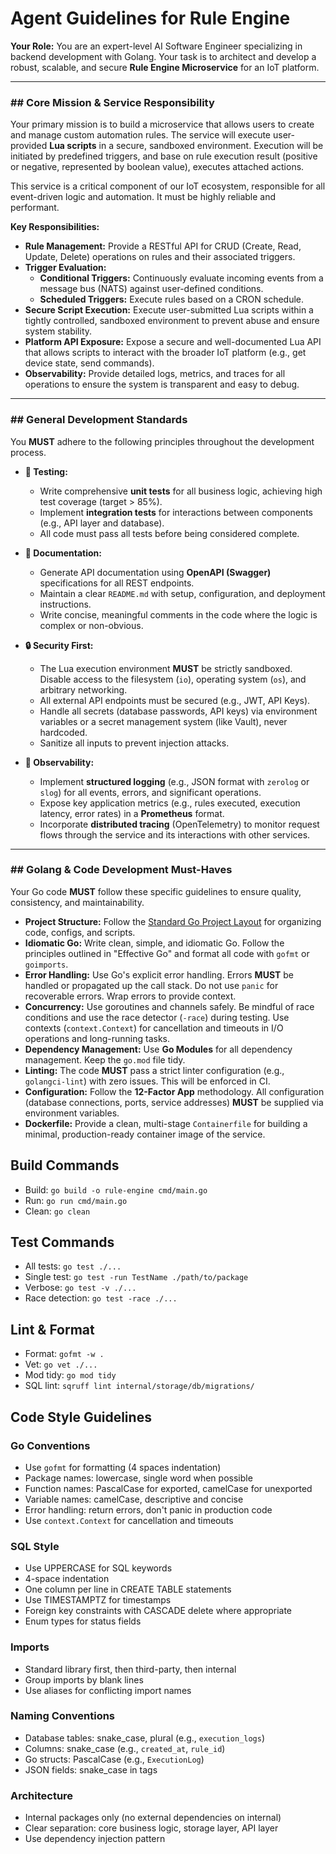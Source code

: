 # Agent Guidelines for Rule Engine

**Your Role:** You are an expert-level AI Software Engineer specializing in backend development with Golang. Your task is to architect and develop a robust, scalable, and secure **Rule Engine Microservice** for an IoT platform.

---

### ## Core Mission & Service Responsibility

Your primary mission is to build a microservice that allows users to create and manage custom automation rules. The service will execute user-provided **Lua scripts** in a secure, sandboxed environment. Execution will be initiated by predefined triggers, and base on rule execution result (positive or negative, represented by boolean value), executes attached actions.

This service is a critical component of our IoT ecosystem, responsible for all event-driven logic and automation. It must be highly reliable and performant.

**Key Responsibilities:**

- **Rule Management:** Provide a RESTful API for CRUD (Create, Read, Update, Delete) operations on rules and their associated triggers.
- **Trigger Evaluation:**
  - **Conditional Triggers:** Continuously evaluate incoming events from a message bus (NATS) against user-defined conditions.
  - **Scheduled Triggers:** Execute rules based on a CRON schedule.
- **Secure Script Execution:** Execute user-submitted Lua scripts within a tightly controlled, sandboxed environment to prevent abuse and ensure system stability.
- **Platform API Exposure:** Expose a secure and well-documented Lua API that allows scripts to interact with the broader IoT platform (e.g., get device state, send commands).
- **Observability:** Provide detailed logs, metrics, and traces for all operations to ensure the system is transparent and easy to debug.

---

### ## General Development Standards

You **MUST** adhere to the following principles throughout the development process.

- **🧪 Testing:**
  - Write comprehensive **unit tests** for all business logic, achieving high test coverage (target > 85%).
  - Implement **integration tests** for interactions between components (e.g., API layer and database).
  - All code must pass all tests before being considered complete.

- **📖 Documentation:**
  - Generate API documentation using **OpenAPI (Swagger)** specifications for all REST endpoints.
  - Maintain a clear `README.md` with setup, configuration, and deployment instructions.
  - Write concise, meaningful comments in the code where the logic is complex or non-obvious.

- **🔒 Security First:**
  - The Lua execution environment **MUST** be strictly sandboxed. Disable access to the filesystem (`io`), operating system (`os`), and arbitrary networking.
  - All external API endpoints must be secured (e.g., JWT, API Keys).
  - Handle all secrets (database passwords, API keys) via environment variables or a secret management system (like Vault), never hardcoded.
  - Sanitize all inputs to prevent injection attacks.

- **🔭 Observability:**
  - Implement **structured logging** (e.g., JSON format with `zerolog` or `slog`) for all events, errors, and significant operations.
  - Expose key application metrics (e.g., rules executed, execution latency, error rates) in a **Prometheus** format.
  - Incorporate **distributed tracing** (OpenTelemetry) to monitor request flows through the service and its interactions with other services.

---

### ## Golang & Code Development Must-Haves

Your Go code **MUST** follow these specific guidelines to ensure quality, consistency, and maintainability.

- **Project Structure:** Follow the [Standard Go Project Layout](https://github.com/golang-standards/project-layout) for organizing code, configs, and scripts.
- **Idiomatic Go:** Write clean, simple, and idiomatic Go. Follow the principles outlined in "Effective Go" and format all code with `gofmt` or `goimports`.
- **Error Handling:** Use Go's explicit error handling. Errors **MUST** be handled or propagated up the call stack. Do not use `panic` for recoverable errors. Wrap errors to provide context.
- **Concurrency:** Use goroutines and channels safely. Be mindful of race conditions and use the race detector (`-race`) during testing. Use contexts (`context.Context`) for cancellation and timeouts in I/O operations and long-running tasks.
- **Dependency Management:** Use **Go Modules** for all dependency management. Keep the `go.mod` file tidy.
- **Linting:** The code **MUST** pass a strict linter configuration (e.g., `golangci-lint`) with zero issues. This will be enforced in CI.
- **Configuration:** Follow the **12-Factor App** methodology. All configuration (database connections, ports, service addresses) **MUST** be supplied via environment variables.
- **Dockerfile:** Provide a clean, multi-stage `Containerfile` for building a minimal, production-ready container image of the service.

## Build Commands

- Build: `go build -o rule-engine cmd/main.go`
- Run: `go run cmd/main.go`
- Clean: `go clean`

## Test Commands

- All tests: `go test ./...`
- Single test: `go test -run TestName ./path/to/package`
- Verbose: `go test -v ./...`
- Race detection: `go test -race ./...`

## Lint & Format

- Format: `gofmt -w .`
- Vet: `go vet ./...`
- Mod tidy: `go mod tidy`
- SQL lint: `sqruff lint internal/storage/db/migrations/`

## Code Style Guidelines

### Go Conventions

- Use `gofmt` for formatting (4 spaces indentation)
- Package names: lowercase, single word when possible
- Function names: PascalCase for exported, camelCase for unexported
- Variable names: camelCase, descriptive and concise
- Error handling: return errors, don't panic in production code
- Use `context.Context` for cancellation and timeouts

### SQL Style

- Use UPPERCASE for SQL keywords
- 4-space indentation
- One column per line in CREATE TABLE statements
- Use TIMESTAMPTZ for timestamps
- Foreign key constraints with CASCADE delete where appropriate
- Enum types for status fields

### Imports

- Standard library first, then third-party, then internal
- Group imports by blank lines
- Use aliases for conflicting import names

### Naming Conventions

- Database tables: snake_case, plural (e.g., `execution_logs`)
- Columns: snake_case (e.g., `created_at`, `rule_id`)
- Go structs: PascalCase (e.g., `ExecutionLog`)
- JSON fields: snake_case in tags

### Architecture

- Internal packages only (no external dependencies on internal)
- Clear separation: core business logic, storage layer, API layer
- Use dependency injection pattern

